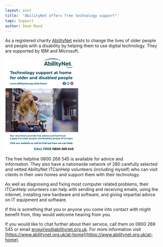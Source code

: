 ```yaml
---
layout: post
title:  "AbilityNet offers free technology support"
tags: Support
author: Dave Rand
---
```

As a registered charity [AbilityNet](https://www.abilitynet.org.uk/) exists to change the lives of older people and people with a disability by helping them to use digital technology. They are supported by IBM and Microsoft.

<span class="ImageRight">[![Alt](/assets/images/AbilityNet-flyer-small.png "AbilityNet flyer")](/assets/pdf/FS-A5_flyer_wheelchair.pdf)</span>

The free helpline 0800 269 545 is available for advice and information. They also have a nationwide network of 280 carefully selected and vetted AbilityNet ITCanHelp volunteers (including myself) who can visit clients in their own homes and support them with their technology. 

As well as diagnosing and fixing most computer related problems, their ITCanHelp volunteers can help with sending and receiving emails, using the internet, installing new hardware and software, and giving impartial advice on IT equipment and software.    

If this is something that you or anyone you come into contact with might benefit from, they would welcome hearing from you. 

If you would like to chat further about their service, call them on 0800 269 545 or email [enquiries@abilitynet.org.uk](mailto:enquiries@abilitynet.org.uk). For more information visit [https://www.abilitynet.org.uk/at-home](https://www.abilitynet.org.uk/at-home).
